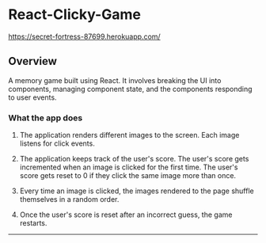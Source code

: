 # React-Clicky-Game

https://secret-fortress-87699.herokuapp.com/

## Overview
 A memory game built using React. It involves breaking the UI into components, managing component state, and the components responding to user events.

### What the app does

1. The application renders different images to the screen. Each image listens for click events.

2. The application keeps track of the user's score. The user's score gets incremented when an image is clicked for the first time. The user's score gets reset to 0 if they click the same image more than once.

3. Every time an image is clicked, the images rendered to the page shuffle themselves in a random order.

4. Once the user's score is reset after an incorrect guess, the game restarts.

- - -






